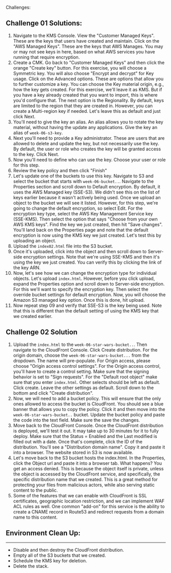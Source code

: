 Challenges: 

## Challenge 01 Solutions: 
01) Navigate to the KMS Console. View the "Customer Managed Keys". These are the keys that users have created and maintain. Click on the "AWS Managed Keys". These are the keys that AWS Manages. You may or may not see keys in here, based on what AWS services you have running that require encryption. 
02) Create a CMK. Go back to "Customer Managed Keys" and then click the orange "Create key" button. For this exercise, you will choose a Symmetric key. You will also choose "Encrypt and decrypt" for Key usage. Click on the Advanced options. These are options that allow you to further customize a key. You can choose the Key material origin, e.g., how the key gets created. For this exercise, we'll leave it as KMS. But if you have a key already created that you want to import, this is where you'd configure that. The next option is the Regionality. By default, keys are limited to the region that they are created in. However, you can create a Multi-region key if needed. Let's leave this as default and just click Next. 
03) You'll need to give the key an alias. An alias allows you to rotate the key material, without having the update any applications. Give the key an alias of `week-06-s3-key`. 
04) Next you'll need to provide a Key administrator. These are users that are allowed to delete and update the key, but not necessarily use the key. By default, the user or role who creates the key will be granted access to the key.  Click Next. 
05) Now you'll need to define who can use the key. Choose your user or role for this step. 
06) Review the key policy and then click "Finish" 
07) Let's update one of the buckets to use this key. Navigate to S3 and select the bucket that starts with `week-06-bucket..`. Navigate to the Properties section and scroll down to Default encryption. By default, it uses the AWS Managed key (SSE-S3). We didn't see this on the list of keys earlier because it wasn't actively being used. Once we upload an object to the bucket we will see it listed. However, for this step, we're going to change the default encryption, so select Edit. For the encryption key type, select the AWS Key Management Service key (SSE-KMS). Then select the option that says "Choose from your own AWS KMS keys". Find the key we just created, then hit "Save changes". You'll land back on the Properties page and note that the default encryption is now using the KMS key we just created. Let's test this by uploading an object. 
08) Upload the `index02.html` file into the S3 bucket. 
09) Once it's uploaded, click into the object and then scroll down to Server-side encryption settings. Note that we're using SSE-KMS and then it's using the key we just created. You can verify this by clicking the link of the key ARN. 
10) Now, let's see how we can change the encryption type for individual objects. Let's upload `index.html`. However, before you click upload, expand the  Properties option and scroll down to Server-side encryption. For this we'll want to specify the encryption key. Then select the override bucket settings for default encryption. Now, you will choose the Amazon S3 managed key option. Once this is done, hit upload. 
11) Now repeat step 09 and verify that SSE-S3 is the key being used. Note that this is different than the default setting of using the KMS key that we created earlier. 

## Challenge 02 Solution
01) Upload the `index.html` to the `week-06-star-wars-bucket..`. Then navigate to the CloudFront Console. Click Create distribution. For the origin domain, choose the `week-06-star-wars-bucket...` from the dropdown. The name will pre-populate. For Origin access, please choose "Origin access control settings". For the Origin access control, you'll have to create a control setting. Make sure that the signing behavior is set to "Sign requests". For the "Default root object" make sure that you enter `index.html`.  Other selects should be left as default. Click create. Leave the other settings as default. Scroll down to the bottom and click "Create distribution". 
02) Now, we will need to add a bucket policy. This will ensure that the only ones allowed to access the bucket is CloudFront. You should see a blue banner that allows you to copy the policy. Click it and then move into the `week-06-star-wars-bucket..` bucket. Update the bucket policy and paste the code into the text field. Make sure the save the changes. 
03) Move back to the CloudFront Console. Once the CloudFront distribution is deployed, we'll test it out. It may take up to 30 minutes for it to fully deploy. Make sure that the Status = Enabled and the Last modified is filled out with a date. Once that's complete, click the ID of the distribution. You'll see a "Distribution domain name". Copy it and paste it into a browser. The website stored in S3 is now available. 
04) Let's move back to the S3 bucket hosts the index.html. In the Properties, click the Object url and paste it into a browser tab. What happens? You get an access denied. This is because the object itself is private, unless the object is accessed by the CloudFront service, and specifically, the specific distribution name that we created. This is a great method for protecting your files from malicious actors, while also serving static content to the public. 
05) Some of the features that we can enable with CloudFront is SSL certificates, geographic location restriction, and we can implement WAF ACL rules as well. One common "add-on" for this service is the ability to create a CNAME record in Route53 and redirect requests from a domain name to this content. 


## Environment Clean Up: 
***
- Disable and then destroy the CloudFront distribution. 
- Empty all of the S3 buckets that we created. 
- Schedule the KMS key for deletion. 
- Delete the stack. 